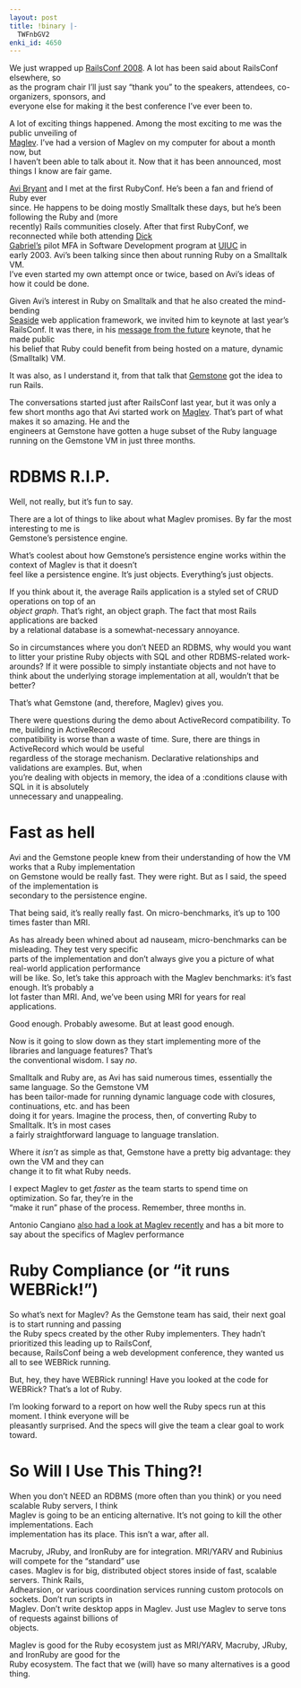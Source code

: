 ```yaml
---
layout: post
title: !binary |-
  TWFnbGV2
enki_id: 4650
---
```


We just wrapped up [RailsConf 2008](http://railsconf.org). A lot has
been said about RailsConf elsewhere, so  
as the program chair I’ll just say “thank you” to the speakers,
attendees, co-organizers, sponsors, and  
everyone else for making it the best conference I’ve ever been to.

A lot of exciting things happened. Among the most exciting to me was the
public unveiling of  
[Maglev](http://ruby.gemstone.com). I’ve had a version of Maglev on my
computer for about a month now, but  
I haven’t been able to talk about it. Now that it has been announced,
most things I know are fair game.

[Avi Bryant](http://avibryant.com) and I met at the first RubyConf. He’s
been a fan and friend of Ruby ever  
since. He happens to be doing mostly Smalltalk these days, but he’s been
following the Ruby and (more  
recently) Rails communities closely. After that first RubyConf, we
reconnected while both attending [Dick  
Gabriel’s](http://dreamsongs.com) pilot MFA in Software Development
program at [UIUC](http://www.uiuc.edu/) in  
early 2003. Avi’s been talking since then about running Ruby on a
Smalltalk VM.  
I’ve even started my own attempt once or twice, based on Avi’s ideas of
how it could be done.

Given Avi’s interest in Ruby on Smalltalk and that he also created the
mind-bending  
[Seaside](http://seaside.st) web application framework, we invited him
to keynote at last year’s RailsConf. It was there, in his [message from
the future](http://railsconf.blip.tv/#574286) keynote, that he made
public  
his belief that Ruby could benefit from being hosted on a mature,
dynamic (Smalltalk) VM.

It was also, as I understand it, from that talk that
[Gemstone](http://gemstone.com) got the idea to run Rails.

The conversations started just after RailsConf last year, but it was
only a few short months ago that Avi started work on
[Maglev](http://maglev.gemstone.com). That’s part of what makes it so
amazing. He and the  
engineers at Gemstone have gotten a huge subset of the Ruby language
running on the Gemstone VM in just three months.

RDBMS R.I.P.
============

Well, not really, but it’s fun to say.

There are a lot of things to like about what Maglev promises. By far the
most interesting to me is  
Gemstone’s persistence engine.

What’s coolest about how Gemstone’s persistence engine works within the
context of Maglev is that it doesn’t  
feel like a persistence engine. It’s just objects. Everything’s just
objects.

If you think about it, the average Rails application is a styled set of
CRUD operations on top of an  
*object graph*. That’s right, an object graph. The fact that most Rails
applications are backed  
by a relational database is a somewhat-necessary annoyance.

So in circumstances where you don’t NEED an RDBMS, why would you want to
litter your pristine Ruby objects with SQL and other RDBMS-related
work-arounds? If it were possible to simply instantiate objects and not
have to think about the underlying storage implementation at all,
wouldn’t that be better?

That’s what Gemstone (and, therefore, Maglev) gives you.

There were questions during the demo about ActiveRecord compatibility.
To me, building in ActiveRecord  
compatibility is worse than a waste of time. Sure, there are things in
ActiveRecord which would be useful  
regardless of the storage mechanism. Declarative relationships and
validations are examples. But, when  
you’re dealing with objects in memory, the idea of a :conditions clause
with SQL in it is absolutely  
unnecessary and unappealing.

Fast as hell
============

Avi and the Gemstone people knew from their understanding of how the VM
works that a Ruby implementation  
on Gemstone would be really fast. They were right. But as I said, the
speed of the implementation is  
secondary to the persistence engine.

That being said, it’s really really fast. On micro-benchmarks, it’s up
to 100 times faster than MRI.

As has already been whined about ad nauseam, micro-benchmarks can be
misleading. They test very specific  
parts of the implementation and don’t always give you a picture of what
real-world application performance  
will be like. So, let’s take this approach with the Maglev benchmarks:
it’s fast enough. It’s probably a  
lot faster than MRI. And, we’ve been using MRI for years for real
applications.

Good enough. Probably awesome. But at least good enough.

Now is it going to slow down as they start implementing more of the
libraries and language features? That’s  
the conventional wisdom. I say *no*.

Smalltalk and Ruby are, as Avi has said numerous times, essentially the
same language. So the Gemstone VM  
has been tailor-made for running dynamic language code with closures,
continuations, etc. and has been  
doing it for years. Imagine the process, then, of converting Ruby to
Smalltalk. It’s in most cases  
a fairly straightforward language to language translation.

Where it *isn’t* as simple as that, Gemstone have a pretty big
advantage: they own the VM and they can  
change it to fit what Ruby needs.

I expect Maglev to get *faster* as the team starts to spend time on
optimization. So far, they’re in the  
“make it run” phase of the process. Remember, three months in.

Antonio Cangiano [also had a look at Maglev
recently](http://antoniocangiano.com/2008/06/05/maglev-handles-trees-like-a-monkey/)
and has a bit more to say about the specifics of Maglev performance

Ruby Compliance (or “it runs WEBRick!”)
=======================================

So what’s next for Maglev? As the Gemstone team has said, their next
goal is to start running and passing  
the Ruby specs created by the other Ruby implementers. They hadn’t
prioritized this leading up to RailsConf,  
because, RailsConf being a web development conference, they wanted us
all to see WEBRick running.

But, hey, they have WEBRick running! Have you looked at the code for
WEBRick? That’s a lot of Ruby.

I’m looking forward to a report on how well the Ruby specs run at this
moment. I think everyone will be  
pleasantly surprised. And the specs will give the team a clear goal to
work toward.

So Will I Use This Thing?!
==========================

When you don’t NEED an RDBMS (more often than you think) or you need
scalable Ruby servers, I think  
Maglev is going to be an enticing alternative. It’s not going to kill
the other implementations. Each  
implementation has its place. This isn’t a war, after all.

Macruby, JRuby, and IronRuby are for integration. MRI/YARV and Rubinius
will compete for the “standard” use  
cases. Maglev is for big, distributed object stores inside of fast,
scalable servers. Think Rails,  
Adhearsion, or various coordination services running custom protocols on
sockets. Don’t run scripts in  
Maglev. Don’t write desktop apps in Maglev. Just use Maglev to serve
tons of requests against billions of  
objects.

Maglev is good for the Ruby ecosystem just as MRI/YARV, Macruby, JRuby,
and IronRuby are good for the  
Ruby ecosystem. The fact that we (will) have so many alternatives is a
good thing.
